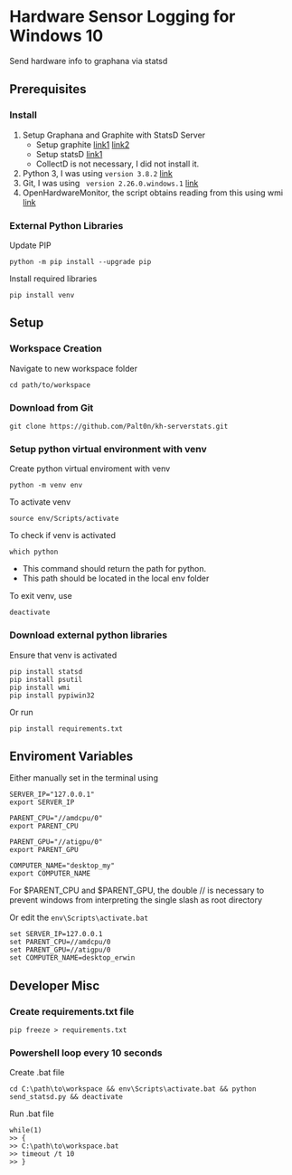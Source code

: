 # Hardware Sensor Logging for Windows 10
Send hardware info to graphana via statsd

## Prerequisites
### Install
1. Setup Graphana and Graphite with StatsD Server
    - Setup graphite [link1](https://www.digitalocean.com/community/tutorials/how-to-install-and-use-graphite-on-an-ubuntu-14-04-server) [link2](https://www.snel.com/support/how-to-install-grafana-graphite-and-statsd-on-ubuntu-18-04/)
    - Setup statsD [link1](https://www.digitalocean.com/community/tutorials/how-to-configure-statsd-to-collect-arbitrary-stats-for-graphite-on-ubuntu-14-04)
    - CollectD is not necessary, I did not install it.
2. Python 3, I was using `version 3.8.2` [link](https://www.python.org/downloads/)
3. Git, I was using ` version 2.26.0.windows.1` [link](https://git-scm.com/download/win)
4. OpenHardwareMonitor, the script obtains reading from this using wmi [link](https://openhardwaremonitor.org/)

### External Python Libraries
Update PIP
```
python -m pip install --upgrade pip
```
Install required libraries
```
pip install venv
```

## Setup
### Workspace Creation 
Navigate to new workspace folder
```
cd path/to/workspace
```

### Download from Git
```
git clone https://github.com/Palt0n/kh-serverstats.git
```

### Setup python virtual environment with venv
Create python virtual enviroment with venv
```
python -m venv env
```
To activate venv
```
source env/Scripts/activate
```
To check if venv is activated

```
which python
```
- This command should return the path for python.
- This path should be located in the local env folder

To exit venv, use
```
deactivate
```
### Download external python libraries
Ensure that venv is activated
```
pip install statsd
pip install psutil
pip install wmi
pip install pypiwin32
```
Or run 
```
pip install requirements.txt
```

## Enviroment Variables
Either manually set in the terminal using
```
SERVER_IP="127.0.0.1"
export SERVER_IP

PARENT_CPU="//amdcpu/0"
export PARENT_CPU

PARENT_GPU="//atigpu/0"
export PARENT_GPU

COMPUTER_NAME="desktop_my"
export COMPUTER_NAME
```
For $PARENT_CPU and $PARENT_GPU, the double // is necessary to prevent windows from interpreting the single slash as root directory

Or edit the `env\Scripts\activate.bat`
```
set SERVER_IP=127.0.0.1
set PARENT_CPU=//amdcpu/0
set PARENT_GPU=//atigpu/0
set COMPUTER_NAME=desktop_erwin
```


## Developer Misc
### Create requirements.txt file
```
pip freeze > requirements.txt
```
### Powershell loop every 10 seconds
Create .bat file
```
cd C:\path\to\workspace && env\Scripts\activate.bat && python send_statsd.py && deactivate
```
Run .bat file
```
while(1)
>> {
>> C:\path\to\workspace.bat
>> timeout /t 10
>> }
```